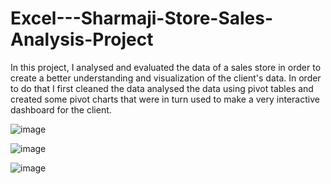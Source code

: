 # Excel---Sharmaji-Store-Sales-Analysis-Project

In this project, I analysed and evaluated the data of a sales store in order to create a better understanding and visualization of the client's data. 
In order to do that I first cleaned the data analysed the data using pivot tables and created some pivot charts that were in turn used to make a very interactive dashboard for the client.

![image](https://github.com/sharmaprashant124/Excel---Sharmaji-Store-Sales-Analysis-Project/assets/141643191/115d1c2a-5933-4a18-adda-5e1e16ae6a43)

![image](https://github.com/sharmaprashant124/Excel---Sharmaji-Store-Sales-Analysis-Project/assets/141643191/f55b600d-b2f0-483d-86b6-e7b6a2a86d27)

![image](https://github.com/sharmaprashant124/Excel---Sharmaji-Store-Sales-Analysis-Project/assets/141643191/89771c0c-3152-42d4-8db2-e5d7fc4b08ad)
